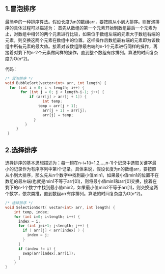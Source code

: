 ## 1.冒泡排序

最简单的一种排序算法。假设长度为n的数组arr，要按照从小到大排序。则冒泡排序的具体过程可以描述为：
首先从数组的第一个元素开始到数组最后一个元素为止，对数组中相邻的两个元素进行比较，如果位于数组左端的元素大于数组右端的元素，则交换这两个元素在数组中的位置。这样操作后数组最右端的元素即为该数组中所有元素的最大值。接着对该数组除最右端的n-1个元素进行同样的操作，再接着对剩下的n-2个元素做同样的操作，直到整个数组有序排列。算法的时间复杂度为O(n^2)。

代码：

```c++
/* 冒泡排序 */
void BubbleSort(vector<int> arr, int length) {
  for (int i = 0; i < length; i++) {
	   for (int j = 0; j < length-i-1; j++) {
		   if (arr[j] > arr[j + 1]) {
				 int temp;
			   temp = arr[j + 1];
				 arr[j + 1] = arr[j];
				 arr[j] = temp;
			 }
		 }
	 }
 }
```

## 2.选择排序

选择排序的基本思想描述为：每一趟在n-i+1(i=1,2,...,n-1)个记录中选取关键字最小的记录作为有序序列中第i个记录。具体来说，假设长度为n的数组arr，要按照从小到大排序，那么先从n个数字中找到最小值min1，如果最小值min1的位置不在数组的最左端(也就是min1不等于arr[0])，则将最小值min1和arr[0]交换，接着在剩下的n-1个数字中找到最小值min2，如果最小值min2不等于arr[1]，则交换这两个数字，依次类推，直到数组arr有序排列。算法的时间复杂度为O(n^2)。

```c++
/* 选择排序 */
void SelectionSort( vector<int> arr, int length) {
    int temp, index;
    for (int i=0; i<length; i++) {
      index = i;
      for (int j=i+1; j<length; j++) {
        if ( arr[j] < arr[index] ) {
          index = j;
        }
      }
      if (index != i) {
        swap(arr[index],arr[i]);
      }
    }
}
```
